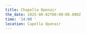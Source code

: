 ```yaml
---
title: Chapella Openair
the_date: 2025-08-02T00:00:00.000Z
time: '14:00 '
location: Capella Openair
---
```


